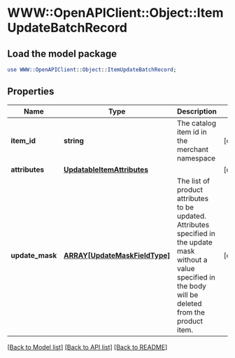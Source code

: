 # WWW::OpenAPIClient::Object::ItemUpdateBatchRecord

## Load the model package
```perl
use WWW::OpenAPIClient::Object::ItemUpdateBatchRecord;
```

## Properties
Name | Type | Description | Notes
------------ | ------------- | ------------- | -------------
**item_id** | **string** | The catalog item id in the merchant namespace | [optional] 
**attributes** | [**UpdatableItemAttributes**](UpdatableItemAttributes.md) |  | [optional] 
**update_mask** | [**ARRAY[UpdateMaskFieldType]**](UpdateMaskFieldType.md) | The list of product attributes to be updated. Attributes specified in the update mask without a value specified in the body will be deleted from the product item. | [optional] 

[[Back to Model list]](../README.md#documentation-for-models) [[Back to API list]](../README.md#documentation-for-api-endpoints) [[Back to README]](../README.md)


